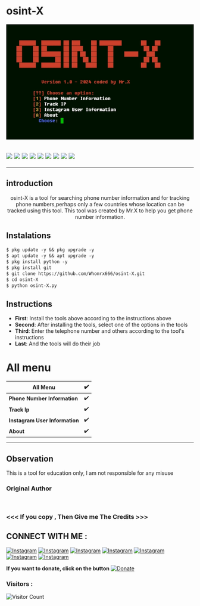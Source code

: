 # osint-X
![osint-X preview](osint-X.jpg)
<h2><img src="https://img.shields.io/badge/Author-Mr.X-blueviolet"/>
<img src="https://img.shields.io/badge/osint-X-red"/>
<img src="https://img.shields.io/badge/Made%20with-Python%20and%20Bash-yellowgreen"/> <img src="https://img.shields.io/badge/Version-1.0cf"/>
<img src="https://img.shields.io/github/issues/Whomrx666/osint-X.svg?color=%23ff0000"/> <img
<img src="https://img.shields.io/github/issues-closed/Whomrx666/osint-X.svg?color=%2300cc00"/> <img
<img src="https://img.shields.io/github/forks/Whomrx666/osint-X.svg?color=%23ffff00"/> <img
<img src="https://img.shields.io/github/stars/Whomrx666/osint-X.svg?color=%23ff3300"/> <img
<img src="https://img.shields.io/github/license/Whomrx666/osint-X.svg?color=%230000ff"/> <img
</center>
  </h2>
  <hr>

## introduction
<p align="center">
osint-X is a tool for searching phone number information and for tracking phone numbers,perhaps only a few countries whose location can be tracked using this tool. This tool was created by Mr.X to help you get phone number information.
  </details>

## Instalations
```
$ pkg update -y && pkg upgrade -y
$ apt update -y && apt upgrade -y
$ pkg install python -y
$ pkg install git
$ git clone https://github.com/Whomrx666/osint-X.git
$ cd osint-X
$ python osint-X.py
```

## Instructions
- **First**: Install the tools above according to the instructions above
- **Second**: After installing the tools, select one of the options in the tools
- **Third**: Enter the telephone number and others according to the tool's instructions
- **Last**: And the tools will do their job

# All menu
| All Menu | ✔️ |
|--------|--------|
| **Phone Number Information** |✔️ |
| **Track Ip** |✔️ |
| **Instagram User Information** |✔️ |
| **About** |✔️ |
---------

## Observation
This is a tool for education only, I am not responsible for any misuse
### Original Author
<a href="https://github.com/Whomrx666"><img src="https://img.shields.io/badge/Original-Author-brightgreen.svg" alt=""/></a>

### <<< If you copy , Then Give me The Credits >>>

## CONNECT WITH ME :

[![Instagram](https://img.shields.io/badge/WEBSITE-VISIT-yellow?style=for-the-badge&logo=blogger)](https://whomrxhackers.blogspot.com/)
[![Instagram](https://img.shields.io/badge/TWITTER-FOLLOW-red?style=for-the-badge&logo=x)](https://twitter.com/whomrx666)
[![Instagram](https://img.shields.io/badge/YOUTUBE-SUBSCRIBE-red?style=for-the-badge&logo=youtube)](https://youtube.com/@whomrx666)
[![Instagram](https://img.shields.io/badge/FACEBOOK-LIKE-red?style=for-the-badge&logo=facebook)](https://facebook.com/https://www.facebook.com/whomrx.666)
[![Instagram](https://img.shields.io/badge/TELEGRAM-CONNECT-red?style=for-the-badge&logo=telegram)](https://t.me/@Whomr_X)
[![Instagram](https://img.shields.io/badge/WHATSAPP-CONTACT-red?style=for-the-badge&logo=whatsapp)](https://wa.me/6285933663749)
[![Instagram](https://img.shields.io/badge/TIKTOK-FOLLOW-red?style=for-the-badge&logo=tiktok)](https://www.tiktok.com/@whomr.x)

**If you want to donate, click on the button**
<a href="https://saweria.co/whomrx"><img title="Donate" src="https://img.shields.io/badge/Donate-osint X-yellow?style=for-the-badge&logo=github"></a>

### Visitors :
![Visitor Count](https://profile-counter.glitch.me/Whomrx666/count.svg)
